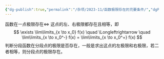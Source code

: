 ```yaml
---
{"dg-publish":true,"permalink":"/杂项/2023-11/函数极限存在的充要条件/","dgPassFrontmatter":true}
---
```


函数在一点极限存在$\Leftrightarrow$ 这点的左、右极限都存在且相等，即
$$
\exists \lim\limits_{x \to x_0} f(x) \quad \Longleftrightarrow \quad \lim\limits_{x \to x_0^-} f(x) = \lim\limits_{x \to x_0^+} f(x)
$$
判断分段函数在分段点的极限是否存在，一般是求出这点的左极限和右极限，若二者相等，则分段点的极限存在。